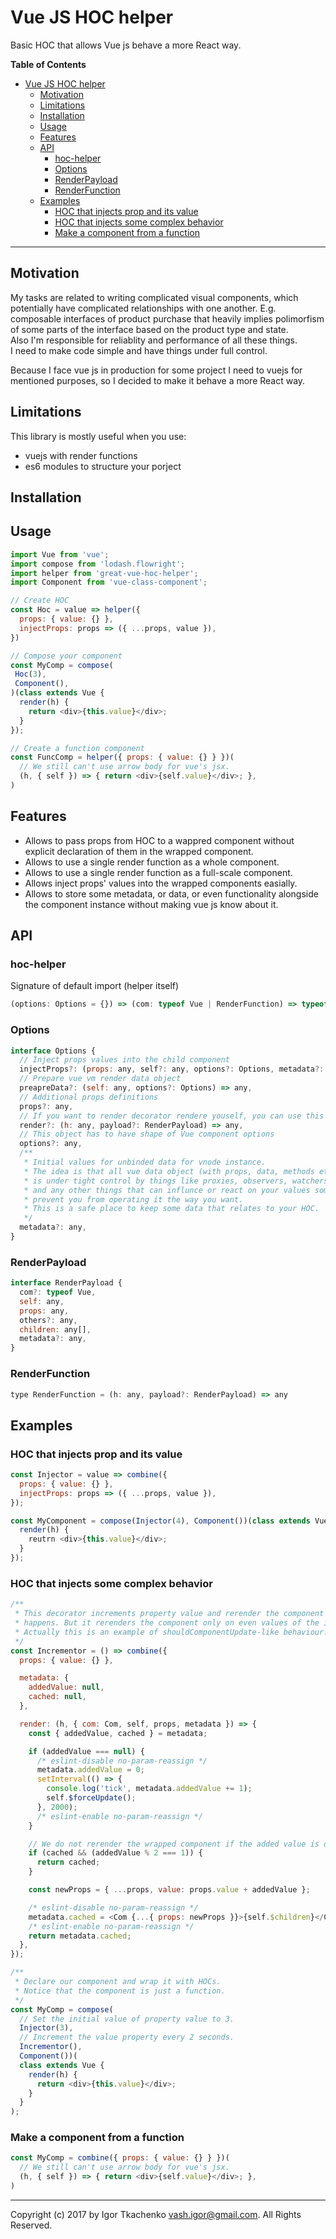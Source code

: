 # Vue JS HOC helper
Basic HOC that allows Vue js behave a more React way.

**Table of Contents**

- [Vue JS HOC helper](#)
	- [Motivation](#)
	- [Limitations](#)
	- [Installation](#)
	- [Usage](#)
	- [Features](#)
	- [API](#)
		- [hoc-helper](#)
		- [Options](#)
		- [RenderPayload](#)
		- [RenderFunction](#)
	- [Examples](#)
		- [HOC that injects prop and its value](#)
		- [HOC that injects some complex behavior](#)
		- [Make a component from a function](#)

---
## Motivation
My tasks are related to writing complicated visual components, which potentially have complicated relationships with one another. E.g. composable interfaces of product purchase that heavily implies polimorfism of some parts of the interface based on the product type and state.  
Also I'm responsible for reliablity and performance of all these things.  
I need to make code simple and have things under full control.

Because I face vue js in production for some project I need to vuejs for mentioned purposes, so I decided to make it behave a more React way.

## Limitations
This library is mostly useful when you use:
* vuejs with render functions
* es6 modules to structure your porject 

## Installation

## Usage
```javascript
import Vue from 'vue';
import compose from 'lodash.flowright';
import helper from 'great-vue-hoc-helper';
import Component from 'vue-class-component'; 

// Create HOC
const Hoc = value => helper({
  props: { value: {} },
  injectProps: props => ({ ...props, value }),
})

// Compose your component
const MyComp = compose(
 Hoc(3),
 Component(),
)(class extends Vue {
  render(h) {
    return <div>{this.value}</div>;
  }
});

// Create a function component
const FuncComp = helper({ props: { value: {} } })(
  // We still can't use arrow body for vue's jsx.
  (h, { self }) => { return <div>{self.value}</div>; },
)
```


## Features
* Allows to pass props from HOC to a wappred component without explicit declaration of them in the wrapped component.
* Allows to use a single render function as a whole component.
* Allows to use a single render function as a full-scale component.
* Allows inject props' values into the wrapped components easially.
* Allows to store some metadata, or data, or even functionality alongside the component instance without making vue js know about it.

## API
### hoc-helper
Signature of default import (helper itself)
```javascript 
(options: Options = {}) => (com: typeof Vue | RenderFunction) => typeof Vue 
```

### Options
```javascript
interface Options {
  // Inject props values into the child component
  injectProps?: (props: any, self?: any, options?: Options, metadata?: any) => any,
  // Prepare vue vm render data object
  preapreData?: (self: any, options?: Options) => any,
  // Additional props definitions
  props?: any,
  // If you want to render decorator rendere youself, you can use this property
  render?: (h: any, payload?: RenderPayload) => any,
  // This object has to have shape of Vue component options
  options?: any,
  /**
   * Initial values for unbinded data for vnode instance.
   * The idea is that all vue data object (with props, data, methods etc.)
   * is under tight control by things like proxies, observers, watchers,
   * and any other things that can influnce or react on your values some way or
   * prevent you from operating it the way you want.
   * This is a safe place to keep some data that relates to your HOC.
   */
  metadata?: any,
}
```

### RenderPayload
```javascript
interface RenderPayload {
  com?: typeof Vue,
  self: any,
  props: any,
  others?: any,
  children: any[],
  metadata?: any,
}
```

### RenderFunction
```javascript
type RenderFunction = (h: any, payload?: RenderPayload) => any
```

## Examples
### HOC that injects prop and its value
```javascript
const Injector = value => combine({
  props: { value: {} },
  injectProps: props => ({ ...props, value }),
});

const MyComponent = compose(Injector(4), Component())(class extends Vue {
  render(h) {
    reutrn <div>{this.value}</div>;
  }
});
```

### HOC that injects some complex behavior
```javascript
/**
 * This decorator increments property value and rerender the component when this
 * happens. But it rerenders the component only on even values of the increment.
 * Actually this is an example of shouldComponentUpdate-like behaviour.
 */
const Incrementor = () => combine({
  props: { value: {} },

  metadata: {
    addedValue: null,
    cached: null,
  },

  render: (h, { com: Com, self, props, metadata }) => {
    const { addedValue, cached } = metadata;

    if (addedValue === null) {
      /* eslint-disable no-param-reassign */
      metadata.addedValue = 0;
      setInterval(() => {
        console.log('tick', metadata.addedValue += 1);
        self.$forceUpdate();
      }, 2000);
      /* eslint-enable no-param-reassign */
    }

    // We do not rerender the wrapped component if the added value is odd.
    if (cached && (addedValue % 2 === 1)) {
      return cached;
    }

    const newProps = { ...props, value: props.value + addedValue };

    /* eslint-disable no-param-reassign */
    metadata.cached = <Com {...{ props: newProps }}>{self.$children}</Com>;
    /* eslint-enable no-param-reassign */
    return metadata.cached;
  },
});

/**
 * Declare our component and wrap it with HOCs.
 * Notice that the component is just a function.
 */
const MyComp = compose(
  // Set the initial value of property value to 3.
  Injector(3),
  // Increment the value property every 2 seconds.
  Incrementor(),
  Component())(
  class extends Vue {
    render(h) { 
      return <div>{this.value}</div>; 
    }
  }
);
```

### Make a component from a function
```javascript
const MyComp = combine({ props: { value: {} } })(
  // We still can't use arrow body for vue's jsx.
  (h, { self }) => { return <div>{self.value}</div>; },
)
```

---
Copyright (c) 2017 by Igor Tkachenko <vash.igor@gmail.com>. All Rights Reserved.
